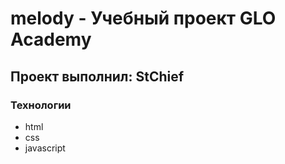 # melody - Учебный проект GLO Academy
## Проект выполнил: StChief

### Технологии
- html
- css
- javascript
